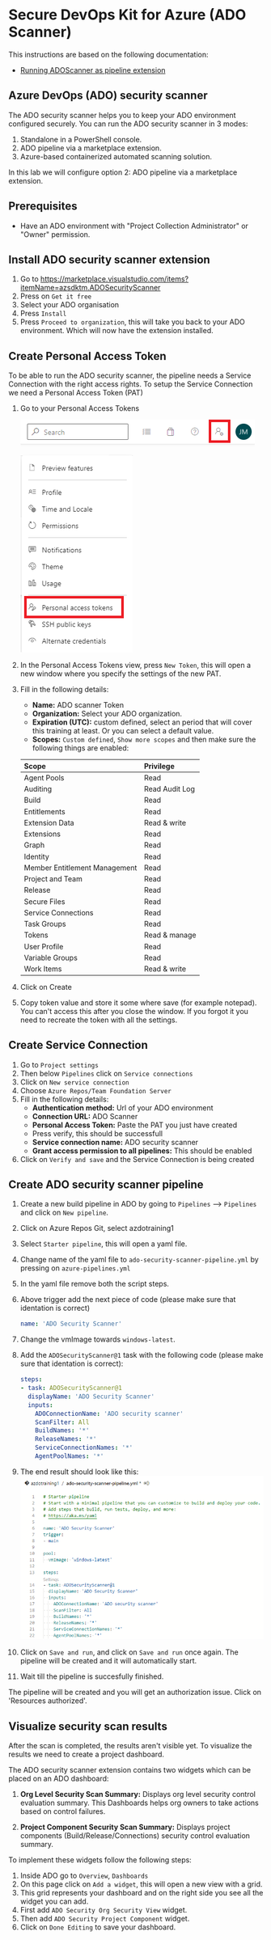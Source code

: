 # Secure DevOps Kit for Azure (ADO Scanner)

This instructions are based on the following documentation: 
- [Running ADOScanner as pipeline extension](https://github.com/azsk/ADOScanner-docs/tree/master/05-Running%20ADOScanner%20as%20pipeline%20extension)


## Azure DevOps (ADO) security scanner

The ADO security scanner helps you to keep your ADO environment configured securely. You can run the ADO security scanner in 3 modes:
1. Standalone in a PowerShell console.
1. ADO pipeline via a marketplace extension.
1. Azure-based containerized automated scanning solution.

In this lab we will configure option 2: ADO pipeline via a marketplace extension.

## Prerequisites
- Have an ADO environment with "Project Collection Administrator" or "Owner" permission.

## Install ADO security scanner extension
1. Go to https://marketplace.visualstudio.com/items?itemName=azsdktm.ADOSecurityScanner
1. Press on `Get it free`
1. Select your ADO organisation
1. Press `Install`
1. Press `Proceed to organization`, this will take you back to your ADO environment. Which will now have the extension installed.

## Create Personal Access Token
To be able to run the ADO security scanner, the pipeline needs a Service Connection with the right access rights. To setup the Service Connection we need a Personal Access Token (PAT)
1. Go to your Personal Access Tokens

    ![alt text](../images/personal-access-tokens.png "")

    ![alt text](../images/personal-access-tokens-part2.png "")

1. In the Personal Access Tokens view, press `New Token`, this will open a new window where you specify the settings of the new PAT.
    
1. Fill in the following details:

    - **Name:** ADO scanner Token
    - **Organization:** Select your ADO organization.
    - **Expiration (UTC):** custom defined, select an period that will cover this training at least. Or you can select a default value.
    - **Scopes:** `Custom defined`, `Show more scopes` and then make sure the following things are enabled:

    | Scope     | Privilege |
    | :--------- | :------------------------|
    | Agent Pools | Read |
    | Auditing | Read Audit Log |
    | Build | Read |
    | Entitlements | Read |
    | Extension Data | Read & write |
    | Extensions | Read |
    | Graph | Read |
    | Identity | Read |
    | Member Entitlement Management | Read |
    | Project and Team | Read |
    | Release | Read |
    | Secure Files | Read |
    | Service Connections | Read |
    | Task Groups | Read |
    | Tokens | Read & manage |
    | User Profile | Read |
    | Variable Groups | Read |
    | Work Items | Read & write |

1. Click on Create
1. Copy token value and store it some where save (for example notepad). You can't access this after you close the window. If you forgot it you need to recreate the token with all the settings.

## Create Service Connection
1. Go to `Project settings`
1. Then below `Pipelines` click on `Service connections`
1. Click on `New service connection`
1. Choose `Azure Repos/Team Foundation Server`
1. Fill in the following details:
    - **Authentication method:** Url of your ADO environment
    - **Connection URL:** ADO Scanner
    - **Personal Access Token:** Paste the PAT you just have created
    - Press verify, this should be successfull
    - **Service connection name:** ADO security scanner
    - **Grant access permission to all pipelines:** This should be enabled
1. Click on `Verify and save` and the Service Connection is being created

## Create ADO security scanner pipeline
1. Create a new build pipeline in ADO by going to `Pipelines` --> `Pipelines` and click on `New pipeline`.
1. Click on Azure Repos Git, select azdotraining1
1. Select `Starter pipeline`, this will open a yaml file.
1. Change name of the yaml file to `ado-security-scanner-pipeline.yml` by pressing on `azure-pipelines.yml`
1. In the yaml file remove both the script steps.
1. Above trigger add the next piece of code (please make sure that identation is correct)
    ```YAML
    name: 'ADO Security Scanner'
    ```
1. Change the vmImage towards `windows-latest`.
1. Add the `ADOSecurityScanner@1` task with the following code (please make sure that identation is correct):
    ```YAML
    steps:
    - task: ADOSecurityScanner@1
      displayName: 'ADO Security Scanner'
      inputs:
        ADOConnectionName: 'ADO security scanner'
        ScanFilter: All
        BuildNames: '*'
        ReleaseNames: '*'
        ServiceConnectionNames: '*'
        AgentPoolNames: '*'
    ```
1. The end result should look like this:
    ![alt text](../images/ado-security-scanner-pipeline-yaml.png "")

1. Click on `Save and run`, and click on `Save and run` once again. The pipeline will be created and it will automatically start.

1. Wait till the pipeline is succesfully finished. 

The pipeline will be created and you will get an authorization issue. Click on 'Resources authorized'.

## Visualize security scan results
After the scan is completed, the results aren't visible yet. To visualize the results we need to create a project dashboard.

The ADO security scanner extension contains two widgets which can be placed on an ADO dashboard:

1. **Org Level Security Scan Summary:** Displays org level security control evaluation summary. This Dashboards helps org owners to take actions based on control failures.

1. **Project Component Security Scan Summary:** Displays project components (Build/Release/Connections) security control evaluation summary.

To implement these widgets follow the following steps:
1. Inside ADO go to `Overview`, `Dashboards`
1. On this page click on `Add a widget`, this will open a new view with a grid.
1. This grid represents your dashboard and on the right side you see all the widget you can add.
1. First add `ADO Security Org Security View` widget.
1. Then add `ADO Security Project Component` widget.
1. Click on `Done Editing` to save your dashboard.